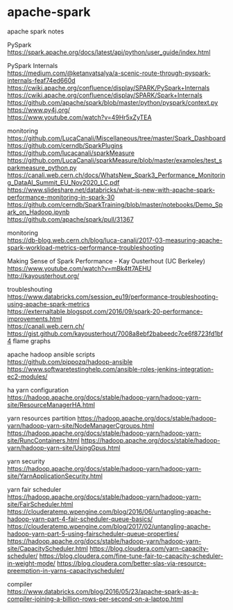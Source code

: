 # apache-spark
apache spark notes <br />

PySpark <br />
https://spark.apache.org/docs/latest/api/python/user_guide/index.html <br />

PySpark Internals <br />
https://medium.com/@ketanvatsalya/a-scenic-route-through-pyspark-internals-feaf74ed660d <br />
https://cwiki.apache.org/confluence/display/SPARK/PySpark+Internals <br />
https://cwiki.apache.org/confluence/display/SPARK/Spark+Internals <br />
https://github.com/apache/spark/blob/master/python/pyspark/context.py <br />
https://www.py4j.org/ <br />
https://www.youtube.com/watch?v=49Hr5xZyTEA <br />

monitoring <br />
https://github.com/LucaCanali/Miscellaneous/tree/master/Spark_Dashboard <br />
https://github.com/cerndb/SparkPlugins <br />
https://github.com/lucacanali/sparkMeasure <br />
https://github.com/LucaCanali/sparkMeasure/blob/master/examples/test_sparkmeasure_python.py <br />
https://canali.web.cern.ch/docs/WhatsNew_Spark3_Performance_Monitoring_DataAI_Summit_EU_Nov2020_LC.pdf <br />
https://www.slideshare.net/databricks/what-is-new-with-apache-spark-performance-monitoring-in-spark-30 <br />
https://github.com/cerndb/SparkTraining/blob/master/notebooks/Demo_Spark_on_Hadoop.ipynb <br />
https://github.com/apache/spark/pull/31367 <br />

monitoring <br />
https://db-blog.web.cern.ch/blog/luca-canali/2017-03-measuring-apache-spark-workload-metrics-performance-troubleshooting <br />

Making Sense of Spark Performance - Kay Ousterhout (UC Berkeley) <br />
https://www.youtube.com/watch?v=mBk4tt7AEHU <br />
http://kayousterhout.org/ <br />

troubleshouting <br />
https://www.databricks.com/session_eu19/performance-troubleshooting-using-apache-spark-metrics <br />
https://externaltable.blogspot.com/2016/09/spark-20-performance-improvements.html <br />
https://canali.web.cern.ch/ <br />
https://gist.github.com/kayousterhout/7008a8ebf2babeedc7ce6f8723fd1bf4 flame graphs <br />

apache hadoop ansible scripts<br />
https://github.com/pippozq/hadoop-ansible <br />
https://www.softwaretestinghelp.com/ansible-roles-jenkins-integration-ec2-modules/ <br />

ha yarn configuration<br />
https://hadoop.apache.org/docs/stable/hadoop-yarn/hadoop-yarn-site/ResourceManagerHA.html

yarn resources partition 
https://hadoop.apache.org/docs/stable/hadoop-yarn/hadoop-yarn-site/NodeManagerCgroups.html
https://hadoop.apache.org/docs/stable/hadoop-yarn/hadoop-yarn-site/RuncContainers.html
https://hadoop.apache.org/docs/stable/hadoop-yarn/hadoop-yarn-site/UsingGpus.html

yarn security<br />
https://hadoop.apache.org/docs/stable/hadoop-yarn/hadoop-yarn-site/YarnApplicationSecurity.html

yarn fair scheduler<br />
https://hadoop.apache.org/docs/stable/hadoop-yarn/hadoop-yarn-site/FairScheduler.html
https://clouderatemp.wpengine.com/blog/2016/06/untangling-apache-hadoop-yarn-part-4-fair-scheduler-queue-basics/
https://clouderatemp.wpengine.com/blog/2017/02/untangling-apache-hadoop-yarn-part-5-using-fairscheduler-queue-properties/
https://hadoop.apache.org/docs/stable/hadoop-yarn/hadoop-yarn-site/CapacityScheduler.html
https://blog.cloudera.com/yarn-capacity-scheduler/
https://blog.cloudera.com/fine-tune-fair-to-capacity-scheduler-in-weight-mode/
https://blog.cloudera.com/better-slas-via-resource-preemption-in-yarns-capacityscheduler/

compiler <br />
https://www.databricks.com/blog/2016/05/23/apache-spark-as-a-compiler-joining-a-billion-rows-per-second-on-a-laptop.html <br />




